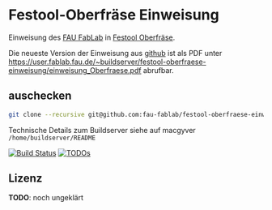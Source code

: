 Festool-Oberfräse Einweisung
============================

Einweisung des [FAU FabLab](https://fablab.fau.de) in [Festool Oberfräse](https://fablab.fau.de/tool/oberfrase-1010).

Die neueste Version der Einweisung aus [github](https://github.com/fau-fablab/festool-oberfraese-einweisung) ist als PDF unter https://user.fablab.fau.de/~buildserver/festool-oberfraese-einweisung/einweisung_Oberfraese.pdf abrufbar.

auschecken
----------

```bash
git clone --recursive git@github.com:fau-fablab/festool-oberfraese-einweisung.git
```

Technische Details zum Buildserver siehe auf macgyver `/home/buildserver/README`

[![Build Status](https://user.fablab.fau.de/~buildserver/festool-oberfraese-einweisung/status.svg)](https://user.fablab.fau.de/~buildserver/festool-oberfraese-einweisung/)
[![TODOs](https://user.fablab.fau.de/~buildserver/festool-oberfraese-einweisung/status-todos.svg)](https://user.fablab.fau.de/~buildserver/festool-oberfraese-einweisung/)

Lizenz
------

**TODO**: noch ungeklärt
